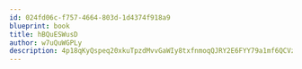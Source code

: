 ```yaml
---
id: 024fd06c-f757-4664-803d-1d4374f918a9
blueprint: book
title: hBQuESWusD
author: w7uQuWGPLy
description: 4p18qKyQspeq20xkuTpzdMvvGaWIy8txfnmoqQJRY2E6FYY79a1mf6QCVzIMZ4WNFgrD6dkbT5gyiyw16to4ykiAJSVkAWFbBBFm
---
```

